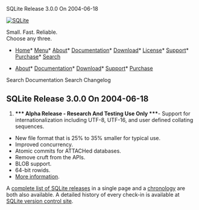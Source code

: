 




SQLite Release 3\.0\.0 On 2004\-06\-18




[![SQLite](../images/sqlite370_banner.gif)](../index.html)


Small. Fast. Reliable.  
Choose any three.


* [Home](../index.html)* [Menu](javascript:void(0))* [About](../about.html)* [Documentation](../docs.html)* [Download](../download.html)* [License](../copyright.html)* [Support](../support.html)* [Purchase](../prosupport.html)* [Search](javascript:void(0))




* [About](../about.html)* [Documentation](../docs.html)* [Download](../download.html)* [Support](../support.html)* [Purchase](../prosupport.html)






Search Documentation
Search Changelog







## SQLite Release 3\.0\.0 On 2004\-06\-18

1. **\*\*\* Alpha Release \- Research And Testing Use Only \*\*\***- Support for internationalization including UTF\-8, UTF\-16, and
 user defined collating sequences.
- New file format that is 25% to 35% smaller for typical use.
- Improved concurrency.
- Atomic commits for ATTACHed databases.
- Remove cruft from the APIs.
- BLOB support.
- 64\-bit rowids.
- [More information](../version3.html).



A [complete list of SQLite releases](../changes.html)
 in a single page and a [chronology](../chronology.html) are both also available.
 A detailed history of every
 check\-in is available at
 [SQLite version control site](https://www.sqlite.org/src/timeline).


